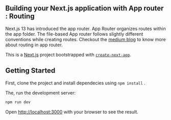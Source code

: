 ## Building your Next.js application with App router : Routing
Next.js 13 has introduced the app router. App Router organizes routes within the app folder. The file-based App router follows slightly different conventions while creating routes. Checkout the [medium blog]() to know more about routing in app router.


This is a [Next.js](https://nextjs.org/) project bootstrapped with [`create-next-app`](https://github.com/vercel/next.js/tree/canary/packages/create-next-app).

## Getting Started

First, clone the project and install dependecies using ```npm install``` .

The, run the development server:

```bash
npm run dev
```

Open [http://localhost:3000](http://localhost:3000) with your browser to see the result.
